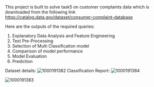 This project is built to solve task5 on customer complaints data which is downloaded from the following link https://catalog.data.gov/dataset/consumer-complaint-database

Here are the outputs of the required queries:
1. Explanatory Data Analysis and Feature Engineering
2. Text Pre-Processing
3. Selection of Multi Classification model
4. Comparison of model performance
5. Model Evaluation
6. Prediction

Dataset details:
![1000191382](https://github.com/user-attachments/assets/ed5923ad-7564-4d2d-a77e-e92e6c14b434)
Classification Report:
![1000191384](https://github.com/user-attachments/assets/c8b53015-61b5-411d-9d27-2386312e4d62)

![1000191383](https://github.com/user-attachments/assets/cc9e98fb-5a8e-432b-83cc-bd3e870c10fe)
